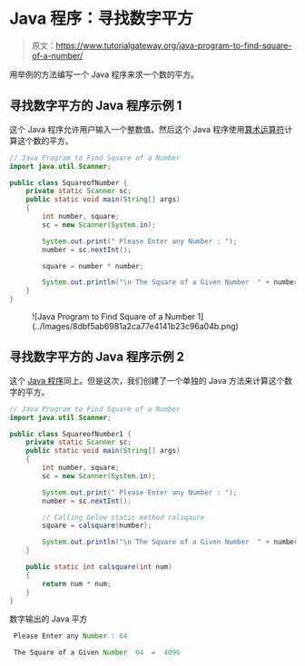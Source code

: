 # Java 程序：寻找数字平方

> 原文：<https://www.tutorialgateway.org/java-program-to-find-square-of-a-number/>

用举例的方法编写一个 Java 程序来求一个数的平方。

## 寻找数字平方的 Java 程序示例 1

这个 Java 程序允许用户输入一个整数值。然后这个 Java 程序使用[算术运算符](https://www.tutorialgateway.org/java-arithmetic-operators/)计算这个数的平方。

```java
// Java Program to Find Square of a Number
import java.util.Scanner;

public class SquareofNumber {
	private static Scanner sc;
	public static void main(String[] args) 
	{
		int number, square;
		sc = new Scanner(System.in);

		System.out.print(" Please Enter any Number : ");
		number = sc.nextInt();		

		square = number * number;

		System.out.println("\n The Square of a Given Number  " + number + "  =  " + square);
	}
}
```

<figure class="wp-block-image">![Java Program to Find Square of a Number 1](../Images/8dbf5ab6981a2ca77e4141b23c96a04b.png)</figure>

## 寻找数字平方的 Java 程序示例 2

这个 [Java 程序](https://www.tutorialgateway.org/learn-java-programs/)同上。但是这次，我们创建了一个单独的 Java 方法来计算这个数字的平方。

```java
// Java Program to Find Square of a Number
import java.util.Scanner;

public class SquareofNumber1 {
	private static Scanner sc;
	public static void main(String[] args) 
	{
		int number, square;
		sc = new Scanner(System.in);

		System.out.print(" Please Enter any Number : ");
		number = sc.nextInt();	

		// Calling below static method calsqaure
		square = calsquare(number);

		System.out.println("\n The Square of a Given Number  " + number + "  =  " + square);
	}

	public static int calsquare(int num)
	{
		return num * num;
	}
}
```

数字输出的 Java 平方

```java
 Please Enter any Number : 64

 The Square of a Given Number  64  =  4096
```